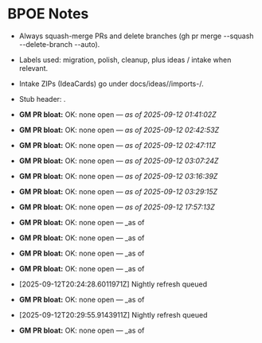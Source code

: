 <!-- status: stub; target: 150+ words -->
<!-- status: stub; target: 150+ words -->
# BPOE Notes

- Always squash-merge PRs and delete branches (gh pr merge --squash --delete-branch --auto).
- Labels used: migration, polish, cleanup, plus ideas / intake when relevant.
- Intake ZIPs (IdeaCards) go under docs/ideas/<YYYY-MM-DD>/imports-<HHmmss>/.
- Stub header: <!-- status: stub; target: 150+ words -->.





- **GM PR bloat:** OK: none open — _as of 2025-09-12 01:41:02Z_



- **GM PR bloat:** OK: none open — _as of 2025-09-12 02:42:53Z_


- **GM PR bloat:** OK: none open — _as of 2025-09-12 02:47:11Z_


- **GM PR bloat:** OK: none open — _as of 2025-09-12 03:07:24Z_


- **GM PR bloat:** OK: none open — _as of 2025-09-12 03:16:39Z_


- **GM PR bloat:** OK: none open — _as of 2025-09-12 03:29:15Z_


- **GM PR bloat:** OK: none open — _as of 2025-09-12 17:57:13Z_


- **GM PR bloat:** OK: none open — _as of 


- **GM PR bloat:** OK: none open — _as of 


- **GM PR bloat:** OK: none open — _as of 


- **GM PR bloat:** OK: none open — _as of 
- [2025-09-12T20:24:28.6011971Z] Nightly refresh queued


- **GM PR bloat:** OK: none open — _as of 
- [2025-09-12T20:29:55.9143911Z] Nightly refresh queued


- **GM PR bloat:** OK: none open — _as of 
